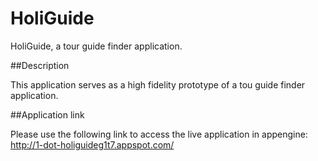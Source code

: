 HoliGuide
=========

HoliGuide, a tour guide finder application.


##Description

This application serves as a high fidelity prototype of a tou guide finder application.

##Application link

Please use the following link to access the live application in appengine:
http://1-dot-holiguideg1t7.appspot.com/

